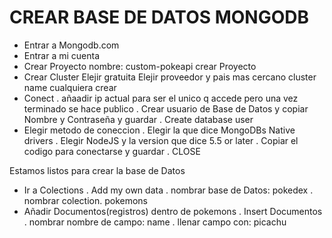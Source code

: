 # CREAR BASE DE DATOS MONGODB

- Entrar a Mongodb.com 
- Entrar a mi cuenta
- Crear Proyecto
    nombre: custom-pokeapi
    crear Proyecto
- Crear Cluster
    Elejir gratuita
    Elejir proveedor y pais mas cercano
    cluster name cualquiera
    crear
- Conect
    . añaadir ip actual para ser el unico q accede pero una vez terminado se hace publico
    . Crear usuario de Base de Datos y copiar Nombre y Contraseña y guardar
    . Create database user
- Elegir metodo de coneccion
    . Elegir la que dice MongoDBs Native drivers
    . Elegir NodeJS y la version que dice 5.5 or later
    . Copiar el codigo para conectarse y guardar
    . CLOSE

Estamos listos para crear la base de Datos
- Ir a Colections
    . Add my own data
    . nombrar base de Datos: pokedex
    .  nombrar colection. pokemons
- Añadir Documentos(registros) dentro de pokemons
    . Insert Documentos
    . nombrar nombre de campo: name
    . llenar campo con: picachu
    


